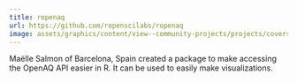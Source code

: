 ```yaml
---
title: ropenaq
url: https://github.com/ropenscilabs/ropenaq
image: assets/graphics/content/view--community-projects/projects/covers/ropenaq.jpg
---
```


Maëlle Salmon of Barcelona, Spain created a package to make accessing the OpenAQ API easier in R. It can be used to easily make visualizations.
